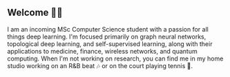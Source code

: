 ## Welcome 👋🏼
 
I am an incoming MSc Computer Science student with a passion for all things deep learning. I'm focused primarily on graph neural networks, topological deep learning, and self-supervised learning, along with their applications to medicine, finance, wireless networks, and quantum computing. When I'm not working on research, you can find me in my home studio working on an R&B beat 🎶 or on the court playing tennis 🎾.

<!-- 
Coming soon
## Projects  -->
 
<!--
**xmootoo/xmootoo** is a ✨ _special_ ✨ repository because its `README.md` (this file) appears on your GitHub profile.

Here are some ideas to get you started:

- 🔭 I’m currently working on ...
- 🌱 I’m currently learning ...
- 👯 I’m looking to collaborate on ...
- 🤔 I’m looking for help with ...
- 💬 Ask me about ...
- 📫 How to reach me: ...
- 😄 Pronouns: ...
- ⚡ Fun fact: ...
-->
